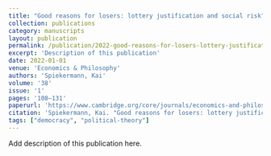 ```yaml
---
title: "Good reasons for losers: lottery justification and social risk"
collection: publications
category: manuscripts
layout: publication
permalink: /publication/2022-good-reasons-for-losers-lottery-justification-and-
excerpt: 'Description of this publication'
date: 2022-01-01
venue: 'Economics & Philosophy'
authors: 'Spiekermann, Kai'
volume: '38'
issue: '1'
pages: '108–131'
paperurl: 'https://www.cambridge.org/core/journals/economics-and-philosophy/article/good-reasons-for-losers-lottery-justification-and-social-risk/32BA61DF3384546EFFD56AF864D36C29'
citation: 'Spiekermann, Kai. "Good reasons for losers: lottery justification and social risk." <em>Economics & Philosophy</em> 38, no. 1 (2022): 108–131.'
tags: ["democracy", "political-theory"]
---
```


Add description of this publication here.